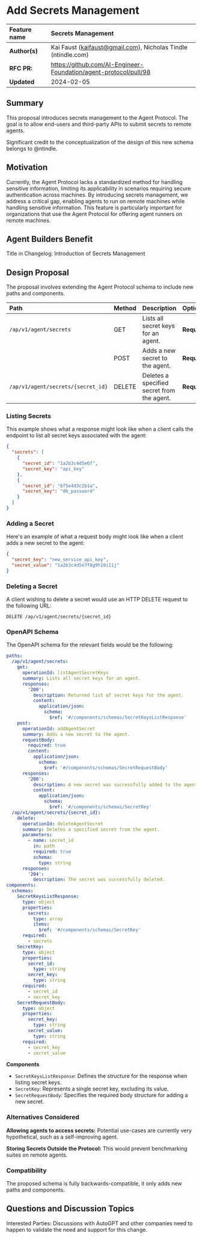 # Add Secrets Management

| Feature name  | Secrets Management                                               |
| :------------ | :--------------------------------------------------------------- |
| **Author(s)** | Kai Faust (kaifaust@gmail.com), Nicholas Tindle (ntindle.com)    |
| **RFC PR:**   | https://github.com/AI-Engineer-Foundation/agent-protocol/pull/98 |
| **Updated**   | 2024-02-05                                                       |

## Summary

This proposal introduces secrets management to the Agent Protocol. The goal is to allow end-users and third-party APIs to submit secrets to remote agents.

Significant credit to the conceptualization of the design of this new schema belongs to @ntindle.

## Motivation

Currently, the Agent Protocol lacks a standardized method for handling sensitive information, limiting its applicability in scenarios requiring secure authentication across machines. By introducing secrets management, we address a critical gap, enabling agents to run on remote machines while handling sensitive information. This feature is particularly important for organizations that use the Agent Protocol for offering agent runners on remote machines.

## Agent Builders Benefit

Title in Changelog: Introduction of Secrets Management

## Design Proposal

The proposal involves extending the Agent Protocol schema to include new paths and components.

| Path                               | Method | Description                                | Optionality  | Type   |
| :--------------------------------- | :----- | :----------------------------------------- | :----------- | :----- |
| `/ap/v1/agent/secrets`             | GET    | Lists all secret keys for an agent.        | **Required** | String |
|                                    | POST   | Adds a new secret to the agent.            | **Required** | String |
| `/ap/v1/agent/secrets/{secret_id}` | DELETE | Deletes a specified secret from the agent. | **Required** | String |

### Listing Secrets

This example shows what a response might look like when a client calls the endpoint to list all secret keys associated with the agent:

```json
{
  "secrets": [
    {
      "secret_id": "1a2b3c4d5e6f",
      "secret_key": "api_key"
    },
    {
      "secret_id": "6f5e4d3c2b1a",
      "secret_key": "db_password"
    }
  ]
}
```

### Adding a Secret

Here's an example of what a request body might look like when a client adds a new secret to the agent:

```json
{
  "secret_key": "new_service_api_key",
  "secret_value": "1a2b3c4d5e7f8g9h10i11j"
}
```

### Deleting a Secret

A client wishing to delete a secret would use an HTTP DELETE request to the following URL:

```
DELETE /ap/v1/agent/secrets/{secret_id}
```

### OpenAPI Schema

The OpenAPI schema for the relevant fields would be the following:

```yml
paths:
  /ap/v1/agent/secrets:
    get:
      operationId: listAgentSecretKeys
      summary: Lists all secret keys for an agent.
      responses:
        '200':
          description: Returned list of secret keys for the agent.
          content:
            application/json:
              schema:
                $ref: '#/components/schemas/SecretKeysListResponse'
    post:
      operationId: addAgentSecret
      summary: Adds a new secret to the agent.
      requestBody:
        required: true
        content:
          application/json:
            schema:
              $ref: '#/components/schemas/SecretRequestBody'
      responses:
        '200':
          description: A new secret was successfully added to the agent.
          content:
            application/json:
              schema:
                $ref: '#/components/schemas/SecretKey'
  /ap/v1/agent/secrets/{secret_id}:
    delete:
      operationId: deleteAgentSecret
      summary: Deletes a specified secret from the agent.
      parameters:
        - name: secret_id
          in: path
          required: true
          schema:
            type: string
      responses:
        '204':
          description: The secret was successfully deleted.
components:
  schemas:
    SecretKeysListResponse:
      type: object
      properties:
        secrets:
          type: array
          items:
            $ref: '#/components/schemas/SecretKey'
      required:
        - secrets
    SecretKey:
      type: object
      properties:
        secret_id:
          type: string
        secret_key:
          type: string
      required:
        - secret_id
        - secret_key
    SecretRequestBody:
      type: object
      properties:
        secret_key:
          type: string
        secret_value:
          type: string
      required:
        - secret_key
        - secret_value
```

**Components**

- `SecretKeysListResponse`: Defines the structure for the response when listing secret keys.
- `SecretKey`: Represents a single secret key, excluding its value.
- `SecretRequestBody`: Specifies the required body structure for adding a new secret.

### Alternatives Considered

**Allowing agents to access secrets:** Potential use-cases are currently very hypothetical, such as a self-improving agent.

**Storing Secrets Outside the Protocol:** This would prevent benchmarking suites on remote agents.

### Compatibility

The proposed schema is fully backwards-compatible, it only adds new paths and components.

## Questions and Discussion Topics

Interested Parties: Discussions with AutoGPT and other companies need to happen to validate the need and support for this change.
